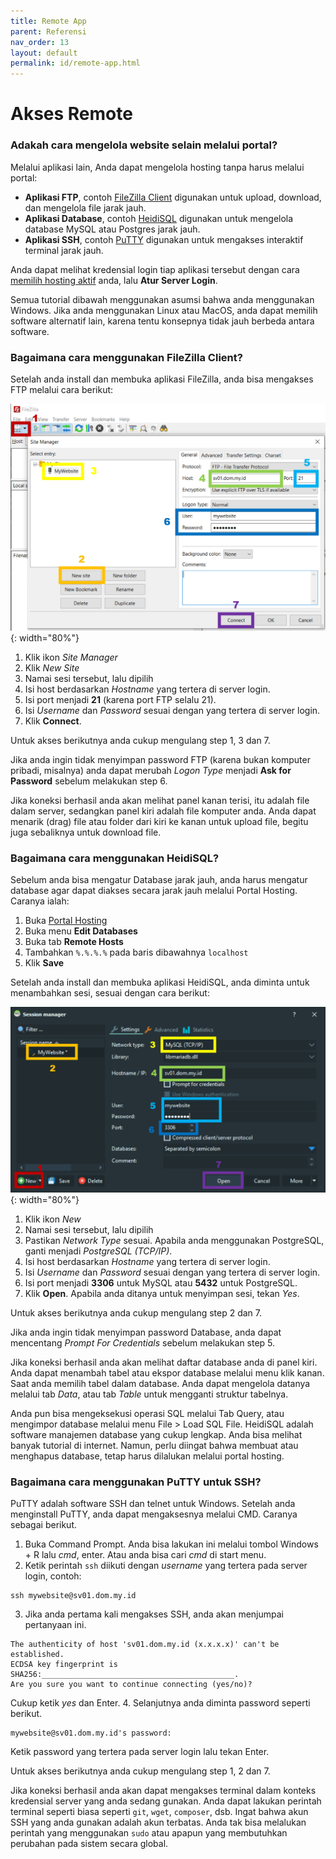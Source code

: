 ```yaml
---
title: Remote App
parent: Referensi
nav_order: 13
layout: default
permalink: id/remote-app.html
---
```


# Akses Remote

### Adakah cara mengelola website selain melalui portal?

Melalui aplikasi lain, Anda dapat mengelola hosting tanpa harus melalui portal:

+ **Aplikasi FTP**, contoh [FileZilla Client](https://filezilla-project.org/download.php?show_all=1) digunakan untuk upload, download, dan mengelola file jarak jauh.
+ **Aplikasi Database**, contoh [HeidiSQL](https://www.heidisql.com/download.php) digunakan untuk mengelola database MySQL atau Postgres jarak jauh.
+ **Aplikasi SSH**, contoh [PuTTY](https://www.chiark.greenend.org.uk/~sgtatham/putty/latest.html) digunakan untuk mengakses interaktif terminal jarak jauh.

Anda dapat melihat kredensial login tiap aplikasi tersebut dengan cara [memilih hosting aktif](https://portal.domcloud.id/user/hosting) anda, lalu **Atur Server Login**.

Semua tutorial dibawah menggunakan asumsi bahwa anda menggunakan Windows. Jika anda menggunakan Linux atau MacOS, anda dapat memilih software alternatif lain, karena tentu konsepnya tidak jauh berbeda antara software.

### Bagaimana cara menggunakan FileZilla Client?

Setelah anda install dan membuka aplikasi FileZilla, anda bisa mengakses FTP melalui cara berikut:

![](/images/filezilla.png){: width="80%"}

1. Klik ikon *Site Manager*
2. Klik *New Site*
3. Namai sesi tersebut, lalu dipilih
4. Isi host berdasarkan *Hostname* yang tertera di server login.
5. Isi port menjadi **21** (karena port FTP selalu 21).
6. Isi *Username* dan *Password* sesuai dengan yang tertera di server login.
7. Klik **Connect**.

Untuk akses berikutnya anda cukup mengulang step 1, 3 dan 7.

Jika anda ingin tidak menyimpan password FTP (karena bukan komputer pribadi, misalnya) anda dapat merubah *Logon Type* menjadi **Ask for Password** sebelum melakukan step 6.

Jika koneksi berhasil anda akan melihat panel kanan terisi, itu adalah file dalam server, sedangkan panel kiri adalah file komputer anda. Anda dapat menarik (drag) file atau folder dari kiri ke kanan untuk upload file, begitu juga sebaliknya untuk download file.

### Bagaimana cara menggunakan HeidiSQL?

Sebelum anda bisa mengatur Database jarak jauh, anda harus mengatur database agar dapat diakses secara jarak jauh melalui Portal Hosting. Caranya ialah:

1. Buka [Portal Hosting](/hosting/portal.html#bagaimana-cara-mengakses-portal-hosting-virtualmin)
2. Buka menu **Edit Databases**
3. Buka tab **Remote Hosts**
4. Tambahkan `%.%.%.%` pada baris dibawahnya `localhost`
5. Klik **Save**

Setelah anda install dan membuka aplikasi HeidiSQL, anda diminta untuk menambahkan sesi, sesuai dengan cara berikut:

![](/images/heidisql.png){: width="80%"}

1. Klik ikon *New*
2. Namai sesi tersebut, lalu dipilih
3. Pastikan *Network Type* sesuai. Apabila anda menggunakan PostgreSQL, ganti menjadi *PostgreSQL (TCP/IP)*.
4. Isi host berdasarkan *Hostname* yang tertera di server login.
5. Isi *Username* dan *Password* sesuai dengan yang tertera di server login.
6. Isi port menjadi **3306** untuk MySQL atau **5432** untuk PostgreSQL.
7. Klik **Open**. Apabila anda ditanya untuk menyimpan sesi, tekan *Yes*.

Untuk akses berikutnya anda cukup mengulang step 2 dan 7.

Jika anda ingin tidak menyimpan password Database, anda dapat mencentang *Prompt For Credentials* sebelum melakukan step 5.

Jika koneksi berhasil anda akan melihat daftar database anda di panel kiri. Anda dapat menambah tabel atau ekspor database melalui menu klik kanan. Saat anda memilih tabel dalam database. Anda dapat mengelola datanya melalui tab *Data*, atau tab *Table* untuk mengganti struktur tabelnya.

Anda pun bisa mengeksekusi operasi SQL melalui Tab Query, atau mengimpor database melalui menu File > Load SQL File. HeidiSQL adalah software manajemen database yang cukup lengkap. Anda bisa melihat banyak tutorial di internet. Namun, perlu diingat bahwa membuat atau menghapus database, tetap harus dilalukan melalui portal hosting.

### Bagaimana cara menggunakan PuTTY untuk SSH?

PuTTY adalah software SSH dan telnet untuk Windows. Setelah anda menginstall PuTTY, anda dapat mengaksesnya melalui CMD. Caranya sebagai berikut.

1. Buka Command Prompt. Anda bisa lakukan ini melalui tombol Windows + R lalu *cmd*, enter. Atau anda bisa cari *cmd* di start menu.
2. Ketik perintah `ssh` diikuti dengan *username* yang tertera pada server login, contoh:
```
ssh mywebsite@sv01.dom.my.id
```
3. Jika anda pertama kali mengakses SSH, anda akan menjumpai pertanyaan ini.
```
The authenticity of host 'sv01.dom.my.id (x.x.x.x)' can't be established.
ECDSA key fingerprint is SHA256:___________________________________________.
Are you sure you want to continue connecting (yes/no)?
```
Cukup ketik *yes* dan Enter.
4. Selanjutnya anda diminta password seperti berikut.
```
mywebsite@sv01.dom.my.id's password:
```
Ketik password yang tertera pada server login lalu tekan Enter.

Untuk akses berikutnya anda cukup mengulang step 1, 2 dan 7.

Jika koneksi berhasil anda akan dapat mengakses terminal dalam konteks kredensial server yang anda sedang gunakan. Anda dapat lakukan perintah terminal seperti biasa seperti `git`, `wget`, `composer`, dsb. Ingat bahwa akun SSH yang anda gunakan adalah akun terbatas. Anda tak bisa melalukan perintah yang menggunakan `sudo` atau apapun yang membutuhkan perubahan pada sistem secara global.
